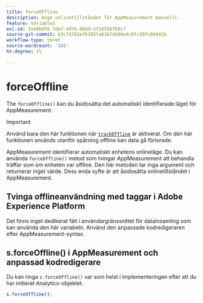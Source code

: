 ```yaml
---
title: forceOffline
description: Ange onlinetillståndet för AppMeasurement manuellt.
feature: Variables
exl-id: 2e48bdf6-7de7-4976-86dd-ef3d558769c7
source-git-commit: b3c74782ef6183fa63674b98e4c0fc39fc09441b
workflow-type: tm+mt
source-wordcount: '141'
ht-degree: 1%

---
```


# forceOffline

The `forceOffline()` kan du åsidosätta det automatiskt identifierade läget för AppMeasurement.

>[!IMPORTANT]
>
>Använd bara den här funktionen när [`trackOffline`](../config-vars/trackoffline.md) är aktiverat. Om den här funktionen används utanför spårning offline kan data gå förlorade.

AppMeasurement identifierar automatiskt enhetens onlineläge. Du kan använda `forceOffline()` metod som tvingar AppMeasurement att behandla träffar som om enheten var offline. Den här metoden tar inga argument och returnerar inget värde. Dess enda syfte är att åsidosätta onlinetillståndet i AppMeasurement.

## Tvinga offlineanvändning med taggar i Adobe Experience Platform

Det finns inget dedikerat fält i användargränssnittet för datainsamling som kan använda den här variabeln. Använd den anpassade kodredigeraren efter AppMeasurement-syntax.

## s.forceOffline() i AppMeasurement och anpassad kodredigerare

Du kan ringa `s.forceOffline()` var som helst i implementeringen efter att du har initierat Analytics-objektet.

```js
s.forceOffline();
```
